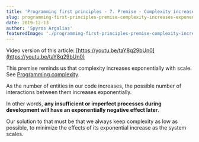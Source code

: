 ```yaml
---
title: 'Programming first principles - 7. Premise - Complexity increases exponentially with scale'
slug: programming-first-principles-premise-complexity-increases-exponentially-with-scale
date: 2019-12-13
author: 'Spyros Argalias'
featuredImage: './programming-first-principles-premise-complexity-increases-exponentially-with-scale.png'
---
```


Video version of this article: [https://youtu.be/taY8q29bUn0](https://youtu.be/taY8q29bUn0)

This premise reminds us that complexity increases exponentially with scale. See [Programming complexity](https://en.wikipedia.org/wiki/Programming_complexity).

As the number of entities in our code increases, the possible number of interactions between them increases exponentially.

In other words, **any insufficient or imperfect processes during development will have an exponentially negative effect later**.

Our solution to that must be that we always keep complexity as low as possible, to minimize the effects of its exponential increase as the system scales.
